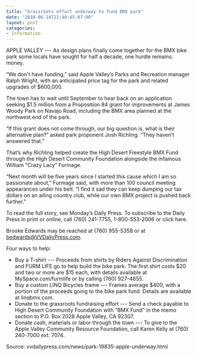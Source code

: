 ```yaml
---
title: "Grassroots effort underway to fund BMX park"
date: "2010-06-14T21:40:45-07:00"
layout: post
categories:
- Information
---
```


APPLE VALLEY --- As design plans finally come together for the BMX bike park some locals have sought for half a decade, one hurdle remains: money.  
  
“We don’t have funding,” said Apple Valley’s Parks and Recreation manager Ralph Wright, with an anticipated price tag for the park and related upgrades of $600,000.

The town has to wait until September to hear back on an application seeking $1.5 million from a Proposition 84 grant for improvements at James Woody Park on Navajo Road, including the BMX area planned at the northwest end of the park.

“If this grant does not come through, our big question is, what is their alternative plan?” asked park proponent Josh Richling. “They haven’t answered that.”

That’s why Richling helped create the High Desert Freestyle BMX Fund through the High Desert Community Foundation alongside the infamous William “Crazy Lacy” Furmage.

“Next month will be five years since I started this cause which I am so passionate about,” Furmage said, with more than 100 council meeting appearances under his belt. “I find it sad they can keep dumping our tax dollars on an ailing country club, while our own BMX project is pushed back further.”

To read the full story, see Monday’s Daily Press. To subscribe to the Daily Press in print or online, call (760) 241-7755, 1-800-553-2006 or click here.

Brooke Edwards may be reached at (760) 955-5358 or at bedwards@VVDailyPress.com.

Four ways to help:

- Buy a T-shirt --- Proceeds from shirts by Riders Against Discrimination and FURM LIFE go to help build the bike park. The first shirt costs $20 and two or more are $15 each, with details available at MySpace.com/furmlife or by calling (760) 927-4655.
- Buy a custom LINQ Bicycles frame --- Frames average $400, with a portion of the proceeds going to the bike park fund. Details are available at linqbmx.com.
- Donate to the grassroots fundraising effort --- Send a check payable to High Desert Community Foundation with “BMX Fund” in the memo section to P.O. Box 2028 Apple Valley, CA 92307.
- Donate cash, materials or labor through the town --- To give to the Apple Valley Community Resource Foundation, call Karen Kelly at (760) 240-7000 ext. 7074.

Source: vvdailypress.com/news/park-19835-apple-underway.html